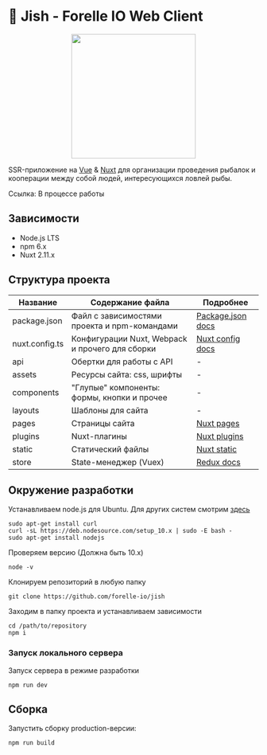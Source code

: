 # 🎣 Jish - Forelle IO Web Client

<p align="center">
    <img width="250" src="./static/logos/Forelle.io.png">
</p>

SSR-приложение на [Vue](https://vuejs.org/) & [Nuxt](https://ru.nuxtjs.org/) для организации проведения рыбалок и кооперации между собой людей, интересующихся ловлей рыбы.

Ссылка: В процессе работы

## Зависимости

* Node.js LTS
* npm 6.x
* Nuxt 2.11.x

## Структура проекта
Название | Содержание файла | Подробнее
----------------|-----------------------|-----------------
package.json       | Файл с зависимостями проекта и npm-командами | [Package.json docs](https://docs.npmjs.com/files/package.json)
nuxt.config.ts       | Конфигурации Nuxt, Webpack и прочего для сборки | [Nuxt config docs](https://nuxtjs.org/guide/configuration)
api    | Обертки для работы с API | -
assets     | Ресурсы сайта: css, шрифты | -
components    | "Глупые" компоненты: формы, кнопки и прочее | -
layouts      | Шаблоны для сайта | -
pages    | Страницы сайта | [Nuxt pages](https://nuxtjs.org/guide/views)
plugins      | Nuxt-плагины | [Nuxt plugins](https://nuxtjs.org/guide/plugins)
static      | Статический файлы | [Nuxt static](https://nuxtjs.org/guide/assets#static)
store     | State-менеджер (Vuex) | [Redux docs](https://vuex.vuejs.org/ru/guide/)

## Окружение разработки

Устанавливаем node.js для Ubuntu. Для других систем смотрим [здесь](https://nodejs.org/en/download/package-manager/)
```shell
sudo apt-get install curl
curl -sL https://deb.nodesource.com/setup_10.x | sudo -E bash -
sudo apt-get install nodejs
```

Проверяем версию (Должна быть 10.x)
```shell
node -v
```

Клонируем репозиторий в любую папку
```shell
git clone https://github.com/forelle-io/jish
```

Заходим в папку проекта и устанавливаем зависимости
```shell
cd /path/to/repository
npm i
```

### Запуск локального сервера

Запуск сервера в режиме разработки
```shell
npm run dev
```

## Сборка
Запустить сборку  production-версии:
```shell
npm run build
```

